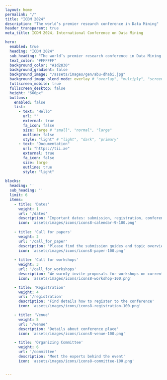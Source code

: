 ```yaml
---
layout: home
permalink: "/"
title: "ICDM 2024"
description: "The world’s premier research conference in Data Mining"
header_transparent: true
meta_title: ICDM 2024, International Conference on Data Mining 

hero:
  enabled: true
  heading: "ICDM 2024"
  sub_heading: "The world’s premier research conference in Data Mining <br/> 9-12 December 2024, Abu Dhabi, UAE"
  text_color: "#FFFFFF"
  background_color: "#1d2830"
  background_gradient: false 
  background_image: "/assets/images/gen/abu-dhabi.jpg"
  background_image_blend_mode: overlay # "overlay", "multiply", "screen"
  fullscreen_mobile: true
  fullscreen_desktop: false
  height: "660px"
  buttons:
    enabled: false
    list:
      - text: "Hello"
        url: ""
        external: true
        fa_icon: false
        size: large # "small", "normal", "large"
        outline: false
        style: "light" # "light", "dark", "primary"
      - text: "Documentation"
        url: "https://tii.ae"
        external: true
        fa_icon: false
        size: large
        outline: true
        style: "light"
        
blocks:
  heading: ''
  sub_heading: ''
  limit: 6
  items:
    - title: 'Dates'
      weight: 1
      url: '/dates'
      description: 'Important dates: submission, registration, conference'
      icon: 'assets/images/icons/icons8-calendar-9-100.png'
      
    - title: 'Call for papers'
      weight: 2
      url: '/call_for_paper'
      description: 'Please find the submission guides and topic overview for the conference'
      icon: 'assets/images/icons/icons8-paper-100.png'
      
    - title: 'Call for workshops'
      weight: 3
      url: '/call_for_workshops'
      description: 'We warmly invite proposals for workshops on current and emerging topics in data mining'
      icon: 'assets/images/icons/icons8-workshop-100.png'

    - title: 'Registration'
      weight: 4
      url: '/registration'
      description: 'Find details how to register to the conference'
      icon: 'assets/images/icons/icons8-registration-100.png'

    - title: 'Venue'
      weight: 5
      url: '/venue'
      description: 'Details about conference place'
      icon: 'assets/images/icons/icons8-venue-100.png'

    - title: 'Organizing Committee'
      weight: 6
      url: '/committee'
      description: 'Meet the experts behind the event'
      icon: 'assets/images/icons/icons8-committee-100.png'


---
```

